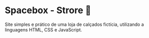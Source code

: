 # Spacebox - Strore 👟
 
 Site simples e prático de uma loja de calçados fictícia, utilizando a linguagens HTML, CSS e JavaScript.
 
 
